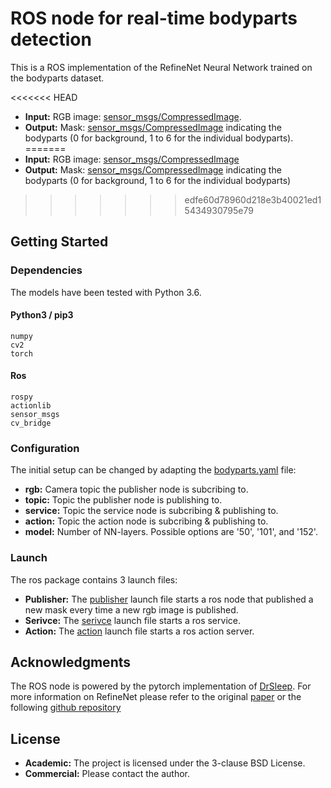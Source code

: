 # ROS node for real-time bodyparts detection

This is a ROS implementation of the RefineNet Neural Network trained on the bodyparts dataset.

<<<<<<< HEAD
* **Input:** RGB image: [sensor_msgs/CompressedImage](http://docs.ros.org/melodic/api/sensor_msgs/html/msg/CompressedImage.html).
* **Output:** Mask: [sensor_msgs/CompressedImage](http://docs.ros.org/melodic/api/sensor_msgs/html/msg/CompressedImage.html) indicating the bodyparts (0 for background, 1 to 6 for the individual bodyparts).
=======
* **Input:** RGB image: [sensor_msgs/CompressedImage](http://docs.ros.org/melodic/api/sensor_msgs/html/msg/CompressedImage.html)
* **Output:** Mask: [sensor_msgs/CompressedImage](http://docs.ros.org/melodic/api/sensor_msgs/html/msg/CompressedImage.html) indicating the bodyparts (0 for background, 1 to 6 for the individual bodyparts)
>>>>>>> edfe60d78960d218e3b40021ed15434930795e79

## Getting Started

### Dependencies

The models have been tested with Python 3.6.
 
#### Python3 / pip3
```
numpy
cv2
torch
```
#### Ros
```
rospy
actionlib
sensor_msgs
cv_bridge
```

### Configuration

The initial setup can be changed by adapting the [bodyparts.yaml](cfg/bodyparts.yaml) file:
* **rgb:** Camera topic the publisher node is subcribing to.
* **topic:** Topic the publisher node is publishing to.
* **service:** Topic the service node is subcribing & publishing to.
* **action:** Topic the action node is subcribing & publishing to.
* **model:** Number of NN-layers. Possible options are '50', '101', and '152'.

### Launch

The ros package contains 3 launch files:
* **Publisher:** The [publisher](launch/bodyparts_publisher.launch) launch file starts a ros node that published a new mask every time a new rgb image is published.
* **Serivce:** The [serivce](launch/bodyparts_service.launch) launch file starts a ros service. 
* **Action:** The [action](launch/bodyparts_action.launch) launch file starts a ros action server.

## Acknowledgments

The ROS node is powered by the pytorch implementation of [DrSleep](https://github.com/DrSleep). For more information on RefineNet please refer to the original [paper](https://arxiv.org/abs/1611.06612) or the following [github repository](https://github.com/DrSleep/light-weight-refinenet)

## License

* **Academic:** The project is licensed under the 3-clause BSD License.
* **Commercial:** Please contact the author.
